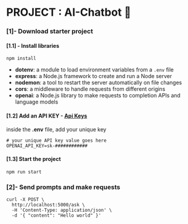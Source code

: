 # PROJECT : AI-Chatbot 🤖

### [1]- Download starter project

#### [1.1] - Install libraries

`npm install`

- **dotenv**: a module to load environment variables from a `.env` file
- **express**: a Node.js framework to create and run a Node server
- **nodemon**: a tool to restart the server automatically on file changes
- **cors**: a middleware to handle requests from different origins
- **openai**: a Node.js library to make requests to completion APIs and language models

#### [1.2] Add an API KEY - [Api Keys](https://platform.openai.com/account/api-keys)

inside the **.env** file, add your unique key

```
# your unique API key value goes here
OPENAI_API_KEY=sk-############

```

#### [1.3] Start the project

`npm run start`

### [2]- Send prompts and make requests

```
curl -X POST \
  http://localhost:5000/ask \
  -H 'Content-Type: application/json' \
  -d '{ "content": "Hello world" }'
```
